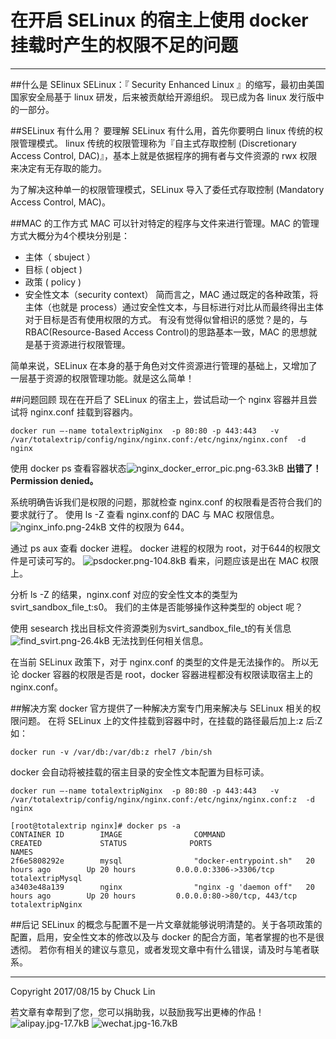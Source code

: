 # 在开启 SELinux 的宿主上使用 docker 挂载时产生的权限不足的问题

---

##什么是 SElinux
SELinux：『 Security Enhanced Linux 』的缩写，最初由美国国家安全局基于 linux 研发，后来被贡献给开源组织。
现已成为各 linux 发行版中的一部分。

##SELinux 有什么用？
要理解 SELinux 有什么用，首先你要明白 linux 传统的权限管理模式。
linux 传统的权限管理称为『自主式存取控制 (Discretionary Access Control, DAC)』，基本上就是依据程序的拥有者与文件资源的 rwx 权限来决定有无存取的能力。

为了解决这种单一的权限管理模式，SELinux 导入了委任式存取控制 (Mandatory Access Control, MAC)。

##MAC 的工作方式
 MAC 可以针对特定的程序与文件来进行管理。MAC 的管理方式大概分为4个模块分别是：
 - 主体（ sbuject ）
 - 目标 ( object )
 - 政策 ( policy ) 
 - 安全性文本（security context）
 简而言之，MAC 通过既定的各种政策，将主体（也就是 process）通过安全性文本，与目标进行对比从而最终得出主体对于目标是否有使用权限的方式。
有没有觉得似曾相识的感觉？是的，与 RBAC(Resource-Based Access Control)的思路基本一致，MAC 的思想就是基于资源进行权限管理。

简单来说，SELinux 在本身的基于角色对文件资源进行管理的基础上，又增加了一层基于资源的权限管理功能。就是这么简单！

##问题回顾
现在在开启了 SELinux 的宿主上，尝试启动一个 nginx 容器并且尝试将 nginx.conf 挂载到容器内。
```
docker run —-name totalextripNginx  -p 80:80 -p 443:443   -v /var/totalextrip/config/nginx/nginx.conf:/etc/nginx/nginx.conf  -d nginx
```
使用 docker ps 查看容器状态![ nginx_docker_error_pic.png-63.3kB][1]
**出错了！Permission denied。**

系统明确告诉我们是权限的问题，那就检查 nginx.conf 的权限看是否符合我们的要求就行了。
使用 ls -Z 查看 nginx.conf的 DAC 与 MAC 权限信息。
![nginx_info.png-24kB][2]
文件的权限为 644。 

通过 ps aux 查看 docker 进程。
docker 进程的权限为 root，对于644的权限文件是可读可写的。
![psdocker.png-104.8kB][3]
看来，问题应该是出在 MAC 权限上。

分析 ls -Z 的结果，nginx.conf 对应的安全性文本的类型为 svirt_sandbox_file_t:s0。
我们的主体是否能够操作这种类型的 object 呢？

使用 sesearch 找出目标文件资源类别为svirt_sandbox_file_t的有关信息
![find_svirt.png-26.4kB][4]
无法找到任何相关信息。

在当前 SELinux 政策下，对于 nginx.conf 的类型的文件是无法操作的。
所以无论 docker 容器的权限是否是 root，docker 容器进程都没有权限读取宿主上的 nginx.conf。

##解决方案
docker 官方提供了一种解决方案专门用来解决与 SELinux 相关的权限问题。
在将 SELinux 上的文件挂载到容器中时，在挂载的路径最后加上:z 后:Z
如：
```
docker run -v /var/db:/var/db:z rhel7 /bin/sh
```
docker 会自动将被挂载的宿主目录的安全性文本配置为目标可读。
```shell
docker run —-name totalextripNginx  -p 80:80 -p 443:443   -v /var/totalextrip/config/nginx/nginx.conf:/etc/nginx/nginx.conf:z  -d nginx
```
```shell
[root@totalextrip nginx]# docker ps -a
CONTAINER ID        IMAGE                COMMAND                  CREATED             STATUS              PORTS                          NAMES
2f6e5808292e        mysql                "docker-entrypoint.sh"   20 hours ago        Up 20 hours         0.0.0.0:3306->3306/tcp         totalextripMysql
a3403e48a139        nginx                "nginx -g 'daemon off"   20 hours ago        Up 20 hours         0.0.0.0:80->80/tcp, 443/tcp    totalextripNginx
```


##后记
SELinux 的概念与配置不是一片文章就能够说明清楚的。关于各项政策的配置，启用，安全性文本的修改以及与 docker 的配合方面，笔者掌握的也不是很透彻。
若你有相关的建议与意见，或者发现文章中有什么错误，请及时与笔者联系。


---

Copyright 2017/08/15 by Chuck Lin

若文章有幸帮到了您，您可以捐助我，以鼓励我写出更棒的作品！
![alipay.jpg-17.7kB][99]
![wechat.jpg-16.7kB][98]


[99]: http://static.zybuluo.com/mikumikulch/6g65s5tsspdmsk87a8ariszo/alipay.jpg
[98]: http://static.zybuluo.com/mikumikulch/rk5hldgo4wi9fv23xu3vm8pf/wechat.jpg





  [1]: http://static.zybuluo.com/mikumikulch/mpspffwctyo3qmtc3egntqqv/%20nginx_docker_error_pic.png
  [2]: http://static.zybuluo.com/mikumikulch/fwve4e48724e2ardxhvm3dff/nginx_info.png
  [3]: http://static.zybuluo.com/mikumikulch/lb16gxe84dmhc9idsa428ks1/psdocker.png
  [4]: http://static.zybuluo.com/mikumikulch/znwk556fzlq5iq7s4yanlox8/find_svirt.png
  [5]: http://static.zybuluo.com/mikumikulch/zr0yyn6o2ypoccfeqzj0g4hv/nginx_ok.png